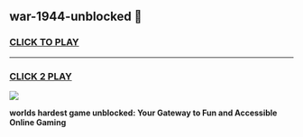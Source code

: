 
## war-1944-unblocked 👋
<h3>
<a href="https://premium.freeplayer.one?title=war-1944-unblocked&ref=14F">CLICK TO PLAY</a></h3>
<hr>

<h3>
<a href="https://premium.freeplayer.one?title=war-1944-unblocked&ref=14F">CLICK 2 PLAY</a>
  
</h3>

<a href="https://premium.freeplayer.one?title=war-1944-unblocked&ref=12F/"><img src="https://clearcache.store/games.png"></a>


**worlds hardest game unblocked: Your Gateway to Fun and Accessible Online Gaming**

